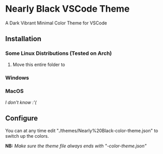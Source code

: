 # Nearly Black VSCode Theme

A Dark Vibrant Minimal Color Theme for VSCode 

## Installation

### Some Linux Distributions (Tested on Arch)

1. Move this entire folder to 

### Windows



### MacOS

*I don't know :'(*

## Configure

You can at any time edit "./themes/Nearly%20Black-color-theme.json" to switch up the colors.

**NB:** *Make sure the theme file always ends with "-color-theme.json"*